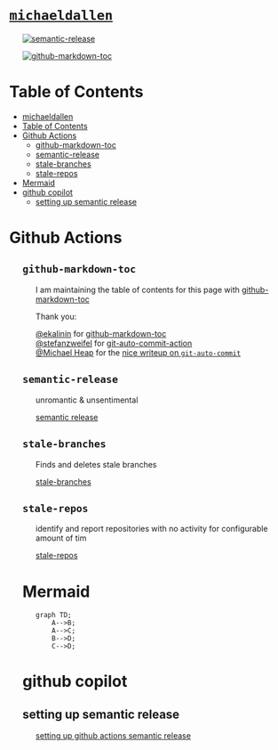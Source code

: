 # [`michaeldallen`](https://github.com/michaeldallen/michaeldallen)

<ul>

[![semantic-release](https://github.com/michaeldallen/michaeldallen/actions/workflows/semantic-release.yml/badge.svg)](https://github.com/michaeldallen/michaeldallen/actions/workflows/semantic-release.yml)

 [![github-markdown-toc](https://github.com/michaeldallen/michaeldallen/actions/workflows/github-markdown-toc.yml/badge.svg)](https://github.com/michaeldallen/michaeldallen/actions/workflows/github-markdown-toc.yml)

</ul>

# Table of Contents

<!--ts-->
* [michaeldallen](#michaeldallen)
* [Table of Contents](#table-of-contents)
* [Github Actions](#github-actions)
   * [github-markdown-toc](#github-markdown-toc)
   * [semantic-release](#semantic-release)
   * [stale-branches](#stale-branches)
   * [stale-repos](#stale-repos)
* [Mermaid](#mermaid)
* [github copilot](#github-copilot)
   * [setting up semantic release](#setting-up-semantic-release)
<!--te-->

# Github Actions

<ul>

## `github-markdown-toc`

<ul>

I am maintaining the table of contents for this page with [github-markdown-toc](https://github.com/ekalinin/github-markdown-toc.git)

Thank you:


[@ekalinin](https://github.com/ekalinin) for [github-markdown-toc](https://github.com/ekalinin/github-markdown-toc)
<br>
[@stefanzweifel](https://github.com/stefanzweifel) for [git-auto-commit-action](https://github.com/stefanzweifel/git-auto-commit-action)
<br>
[@Michael Heap](https://michaelheap.com/) for the [nice writeup on `git-auto-commit`](https://michaelheap.com/git-auto-commit/)
</ul>


## `semantic-release`

<ul>

unromantic & unsentimental

[semantic release](https://github.com/semantic-release/semantic-release)

</ul>



## `stale-branches`

<ul>

Finds and deletes stale branches

[stale-branches](https://github.com/marketplace/actions/stale-branches)

</ul>



## `stale-repos`

<ul>

identify and report repositories with no activity for configurable amount of tim

[stale-repos](https://github.com/marketplace/actions/stale-repos)

</ul>


# Mermaid

<ul>

```mermaid
graph TD;
    A-->B;
    A-->C;
    B-->D;
    C-->D;
```

</ul>

# github copilot

## setting up semantic release

<ul>

[setting up github actions semantic release](https://github.com/copilot/share/403a4116-0ac0-8421-b001-180224de4185)

</ul>


